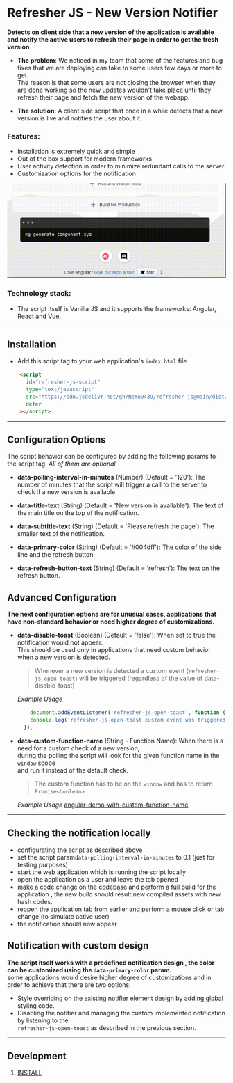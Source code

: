 # Refresher JS - New Version Notifier

**Detects on client side that a new version of the application is available
and notify the active users to refresh their page in order to get the fresh version**

  - **The problem**: 
     We noticed in my team that some of the features and bug fixes that we are deploying can take to some users few days or more to get.  
     The reason is that some users are not closing the browser when they are done working so the new updates wouldn't take place until they refresh their page
     and fetch the new version of the webapp.


  - **The solution**: 
    A client side script that once in a while detects that a new version is live and notifies the user about it.



### Features:
  - Installation is extremely quick and simple
  - Out of the box support for modern frameworks 
  - User activity detection in order to minimize redundant calls to the server
  - Customization options for the notification

![](./assets/refresher-js.gif)

### Technology stack: 
  - The script itself is Vanilla JS and it supports the frameworks: Angular, React and Vue.  

  -----------

## Installation

 - Add this script tag to your web application's `index.html` file

```html
    <script
      id="refresher-js-script"
      type="text/javascript"
      src="https://cdn.jsdelivr.net/gh/Nemo9439/refresher-js@main/dist/refresher.v1-0.min.js"
      defer
    ></script>
```

----

## Configuration Options
  The script behavior can be configured by adding the following params to the script tag.
  *All of them are optional*

  - **data-polling-interval-in-minutes** (Number) (Default = '120'):
      The number of minutes that the script will trigger a call to the server to check if a new version is available.

  - **data-title-text** (String) (Default = 'New version is available'):
      The text of the main title on the top of the notification.

  - **data-subtitle-text** (String) (Default = 'Please refresh the page'):
      The smaller text of the notification.

  - **data-primary-color** (String) (Default = '#004dff'):
      The color of the side line and the refresh button.

  - **data-refresh-button-text** (String) (Default = 'refresh'):
      The text on the refresh button.

  ## Advanced Configuration
  **The next configuration options are for unusual cases,
  applications that have non-standard behavior or need higher degree of customizations.**

  - **data-disable-toast** (Boolean) (Default = 'false'):
      When set to true the notification would not appear.  
      This should be used only in applications that need custom behavior when a new version is detected.
      
      > Whenever a new version is detected a custom event (`refresher-js-open-toast`) will be triggered (regardless of the value of data-disable-toast)

      *Example Usage*
      ``` ts
          document.addEventListener('refresher-js-open-toast', function () {
          console.log('refresher-js-open-toast custom event was triggered');
        });
      ``` 

  - **data-custom-function-name** (String - Function Name): 
      When there is a need for a custom check of a new version,  
      during the polling the script will look for the given function name in the `window` scope  
      and run it instead of the default check.  
      
      > The custom function has to be on the `window` and has to return `Promise<boolean>`

      *Example  Usage*
      [angular-demo-with-custom-function-name](/demo/angular-demo-with-custom-callback/src/index.html)

-----

## Checking the notification locally
 - configurating the script as described above
 - set the script param`data-polling-interval-in-minutes` to 0.1 (just for testing purposes)
 - start the web application which is running the script locally
 - open the application as a user and leave the tab opened
 - make a code change on the codebase and perform a full build for the application , the new build should result new compiled assets with new hash codes.
 - reopen the application tab from earlier and perform a mouse click or tab change (to simulate active user)
 - the notification should now appear


## Notification with custom design
**The script itself works with a predefined notification design , the color can be customized using the `data-primary-color` param.**  
some applications would desire higher degree of customizations and in order to achieve that there are two options: 
  - Style overriding on the existing notifier element design by adding global styling code.
  - Disabling the notifier and managing the custom implemented notification by listening to the   
  `refresher-js-open-toast` as described in the previous section.


-----

## Development
1. [INSTALL](INSTALL.md)

